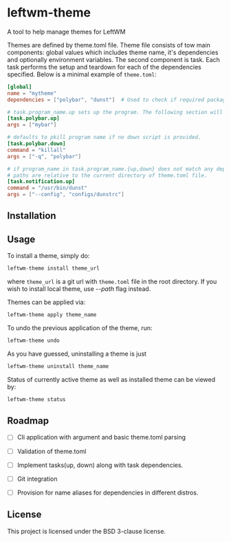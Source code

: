 # leftwm-theme
A tool to help manage themes for LeftWM

Themes are defined by theme.toml file. Theme file consists of tow main components: global values which includes theme name, it's dependencies and optionally environment variables. The second component is task. Each task performs the setup and teardown for each of the dependencies specified. Below is a minimal example of `theme.toml`:

```toml
[global]
name = "mytheme"
dependencies = ["polybar", "dunst"]  # Used to check if required packages are installed in the system

# task.program_name.up sets up the program. The following section will spawn `polybar mybar`
[task.polybar.up]
args = ["mybar"]

# defaults to pkill program name if no down script is provided.
[task.polybar.down]
command = "killall"
args = ["-q", "polybar"]

# if program_name in task.program_name.{up,down} does not match any dependency listed, a command value must be provided.
# paths are relative to the current directory of theme.toml file.
[task.notification.up]
command = "/usr/bin/dunst"
args = ["--config", "configs/dunstrc"]
```

## Installation


## Usage

To install a theme, simply do:
```bash
leftwm-theme install theme_url
```
where `theme_url` is a git url with `theme.toml` file in the root directory.
If you wish to install local theme, use _--path_ flag instead.

Themes can be applied via:
```bash
leftwm-theme apply theme_name
```

To undo the previous application of the theme, run:
```bash
leftwm-theme undo
```

As you have guessed, uninstalling a theme is just
```bash
leftwm-theme uninstall theme_name
```

Status of currently active theme as well as installed theme can be viewed by:
```bash
leftwm-theme status
```


## Roadmap

- [ ] Cli application with argument and basic theme.toml parsing 
- [ ] Validation of theme.toml
- [ ] Implement tasks(up, down) along with task dependencies.
- [ ] Git integration
- [ ] Provision for name aliases for dependencies in different distros.


## License

This project is licensed under the BSD 3-clause license.
